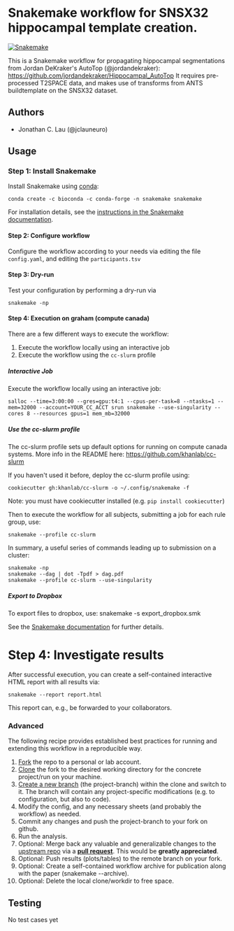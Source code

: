 # Snakemake workflow for SNSX32 hippocampal template creation.

[![Snakemake](https://img.shields.io/badge/snakemake-≥3.12.0-brightgreen.svg)](https://snakemake.bitbucket.io)

This is a Snakemake workflow for propagating hippocampal segmentations from Jordan DeKraker's AutoTop (@jordandekraker): https://github.com/jordandekraker/Hippocampal_AutoTop
It requires pre-processed T2SPACE data, and makes use of transforms from ANTS buildtemplate on the SNSX32 dataset.

## Authors

* Jonathan C. Lau (@jclauneuro)

## Usage


### Step 1: Install Snakemake

Install Snakemake using [conda](https://conda.io/projects/conda/en/latest/user-guide/install/index.html):

    conda create -c bioconda -c conda-forge -n snakemake snakemake

For installation details, see the [instructions in the Snakemake documentation](https://snakemake.readthedocs.io/en/stable/getting_started/installation.html).


#### Step 2: Configure workflow

Configure the workflow according to your needs via editing the file `config.yaml`, and editing the `participants.tsv`

#### Step 3: Dry-run

Test your configuration by performing a dry-run via

    snakemake -np

#### Step 4: Execution on graham (compute canada)

There are a few different ways to execute the workflow:
  1. Execute the workflow locally using an interactive job
  2. Execute the workflow using the `cc-slurm` profile

##### Interactive Job

Execute the workflow locally using an interactive job:

    salloc --time=3:00:00 --gres=gpu:t4:1 --cpus-per-task=8 --ntasks=1 --mem=32000 --account=YOUR_CC_ACCT srun snakemake --use-singularity --cores 8 --resources gpus=1 mem_mb=32000 

##### Use the cc-slurm profile

The cc-slurm profile sets up default options for running on compute canada systems. More info in the README here: https://github.com/khanlab/cc-slurm

If you haven't used it before, deploy the cc-slurm profile using:

    cookiecutter gh:khanlab/cc-slurm -o ~/.config/snakemake -f    

Note: you must have cookiecutter installed (e.g. `pip install cookiecutter`)

Then to execute the workflow for all subjects, submitting a job for each rule group, use:

    snakemake --profile cc-slurm

In summary, a useful series of commands leading up to submission on a cluster:
```
snakemake -np
snakemake --dag | dot -Tpdf > dag.pdf
snakemake --profile cc-slurm --use-singularity
```

##### Export to Dropbox

To export files to dropbox, use:
    snakemake -s export_dropbox.smk

See the [Snakemake documentation](https://snakemake.readthedocs.io/en/stable/executable.html) for further details.

# Step 4: Investigate results

After successful execution, you can create a self-contained interactive HTML report with all results via:

    snakemake --report report.html

This report can, e.g., be forwarded to your collaborators.

### Advanced

The following recipe provides established best practices for running and extending this workflow in a reproducible way.

1. [Fork](https://help.github.com/en/articles/fork-a-repo) the repo to a personal or lab account.
2. [Clone](https://help.github.com/en/articles/cloning-a-repository) the fork to the desired working directory for the concrete project/run on your machine.
3. [Create a new branch](https://git-scm.com/docs/gittutorial#_managing_branches) (the project-branch) within the clone and switch to it. The branch will contain any project-specific modifications (e.g. to configuration, but also to code).
4. Modify the config, and any necessary sheets (and probably the workflow) as needed.
5. Commit any changes and push the project-branch to your fork on github.
6. Run the analysis.
7. Optional: Merge back any valuable and generalizable changes to the [upstream repo](https://github.com/snakemake-workflows/zona-diffparc) via a [**pull request**](https://help.github.com/en/articles/creating-a-pull-request). This would be **greatly appreciated**.
8. Optional: Push results (plots/tables) to the remote branch on your fork.
9. Optional: Create a self-contained workflow archive for publication along with the paper (snakemake --archive).
10. Optional: Delete the local clone/workdir to free space.


## Testing

No test cases yet

